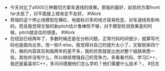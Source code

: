 - 今天对比了a1000三种裁切方案车道线的效果。原版的最好，赵凯的方案front far太低了，对平面接上坡肯定不友好。 #Work
- 奇瑞的这个停止线模型在横杠、地面标识多的地方容易检歪，对车道线有影响的。而且我觉得文智的新pitch估计鲁棒性不够，对于模型检测效果差的时候，pitch就会估的很差。 #Work
- 在纽劢已经两年了，多数时候还是在分析问题，正常代码时间很少，就算写代码也是面向业务，改一些if-else。我觉得对自己的提升太小了，文智刚来四个月，做的内容其实和我两年的差不多，我的优势就是比他对整个链路熟悉一些。其他并没有什么，所以继续增强自己的竞争力，多看看代码，学习C++，我还是最喜欢C++，多问问德据他们怎么学的？他们需要什么技术？。 #日志